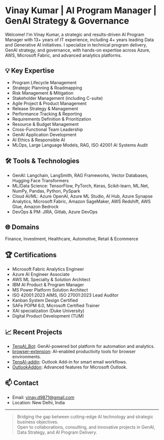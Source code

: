 # Vinay Kumar | AI Program Manager | GenAI Strategy & Governance

Welcome! I'm Vinay Kumar, a strategic and results-driven AI Program Manager with 13+ years of IT experience, including 4+ years leading Data and Generative AI initiatives. I specialize in technical program delivery, GenAI strategy, and governance, with hands-on expertise across Azure, AWS, Microsoft Fabric, and advanced analytics platforms.

## 💡 Key Expertise
- Program Lifecycle Management
- Strategic Planning & Roadmapping
- Risk Management & Mitigation
- Stakeholder Management (including C-suite)
- Agile Project & Product Management
- Release Strategy & Management
- Performance Tracking & Reporting
- Requirements Definition & Prioritization
- Resource & Budget Management
- Cross-Functional Team Leadership
- GenAI Application Development
- AI Ethics & Responsible AI
- MLOps, Large Language Models, RAG, ISO 42001 AI Systems Audit

## 🛠️ Tools & Technologies
- GenAI: Langchain, LangSmith, RAG Frameworks, Vector Databases, Hugging Face Transformers
- ML/Data Science: TensorFlow, PyTorch, Keras, Scikit-learn, ML.Net, NumPy, Pandas, Python, PySpark
- Cloud AI/ML: Azure OpenAI, Azure ML Studio, AI Hub, Azure Synapse Analytics, Microsoft Fabric, Amazon SageMaker, AWS Redshift, AWS Glue, Amazon Bedrock
- DevOps & PM: JIRA, Gitlab, Azure DevOps

## 🌐 Domains
Finance, Investment, Healthcare, Automotive, Retail & Ecommerce

## 🏆 Certifications
- Microsoft Fabric Analytics Engineer
- Azure AI Engineer Associate
- AWS ML Specialty & Solution Architect
- IBM AI Product & Program Manager
- MS Power Platform Solution Architect
- ISO 42001:2023 AIMS, ISO 27001:2023 Lead Auditor
- Kanban System Design Certified
- SAFe POPM 6.0, Microsoft Certified Trainer
- XAI specialization (Duke University)
- Digital Product Development (TUM)

## 📈 Recent Projects
- [TensAI_Bot](https://github.com/VinayKDH/TensAI_Bot): GenAI-powered bot platform for automation and analytics.
- [browser-extension](https://github.com/VinayKDH/browser-extension): AI-enabled productivity tools for browser environments.
- [TensAI-addin](https://github.com/VinayKDH/TensAI-addin): Outlook Add-in for smart email workflows.
- [OutlookAddon](https://github.com/VinayKDH/OutlookAddon): Advanced features for Microsoft Outlook.

## 📫 Contact
- Email: vinay.d9871@gmail.com
- Location: New Delhi, India

---

> Bridging the gap between cutting-edge AI technology and strategic business objectives.  
> Open to collaborations, consulting, and innovative projects in GenAI, Data Strategy, and AI Program Delivery.
